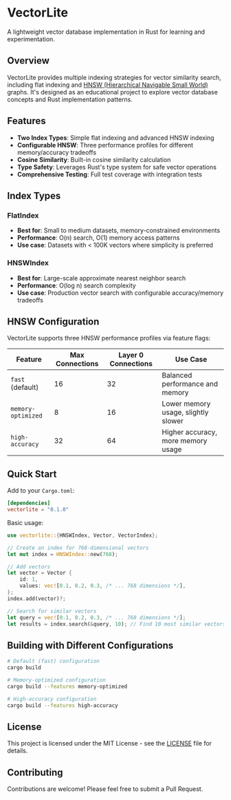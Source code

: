 # VectorLite

A lightweight vector database implementation in Rust for learning and experimentation.

## Overview

VectorLite provides multiple indexing strategies for vector similarity search, including flat indexing and [HNSW (Hierarchical Navigable Small World)](https://arxiv.org/abs/1603.09320) graphs. It's designed as an educational project to explore vector database concepts and Rust implementation patterns.

## Features

- **Two Index Types**: Simple flat indexing and advanced HNSW indexing
- **Configurable HNSW**: Three performance profiles for different memory/accuracy tradeoffs
- **Cosine Similarity**: Built-in cosine similarity calculation
- **Type Safety**: Leverages Rust's type system for safe vector operations
- **Comprehensive Testing**: Full test coverage with integration tests

## Index Types

### FlatIndex
- **Best for**: Small to medium datasets, memory-constrained environments
- **Performance**: O(n) search, O(1) memory access patterns
- **Use case**: Datasets with < 100K vectors where simplicity is preferred

### HNSWIndex
- **Best for**: Large-scale approximate nearest neighbor search
- **Performance**: O(log n) search complexity
- **Use case**: Production vector search with configurable accuracy/memory tradeoffs

## HNSW Configuration

VectorLite supports three HNSW performance profiles via feature flags:

| Feature | Max Connections | Layer 0 Connections | Use Case |
|---------|----------------|---------------------|----------|
| `fast` (default) | 16 | 32 | Balanced performance and memory |
| `memory-optimized` | 8 | 16 | Lower memory usage, slightly slower |
| `high-accuracy` | 32 | 64 | Higher accuracy, more memory usage |

## Quick Start

Add to your `Cargo.toml`:

```toml
[dependencies]
vectorlite = "0.1.0"
```

Basic usage:

```rust
use vectorlite::{HNSWIndex, Vector, VectorIndex};

// Create an index for 768-dimensional vectors
let mut index = HNSWIndex::new(768);

// Add vectors
let vector = Vector {
    id: 1,
    values: vec![0.1, 0.2, 0.3, /* ... 768 dimensions */],
};
index.add(vector)?;

// Search for similar vectors
let query = vec![0.1, 0.2, 0.3, /* ... 768 dimensions */];
let results = index.search(&query, 10); // Find 10 most similar vectors
```

## Building with Different Configurations

```bash
# Default (fast) configuration
cargo build

# Memory-optimized configuration
cargo build --features memory-optimized

# High-accuracy configuration  
cargo build --features high-accuracy
```

## License

This project is licensed under the MIT License - see the [LICENSE](LICENSE) file for details.

## Contributing

Contributions are welcome! Please feel free to submit a Pull Request.